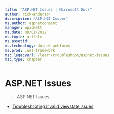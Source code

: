 ```yaml
---
title: "ASP.NET Issues | Microsoft Docs"
author: rick-anderson
description: "ASP.NET Issues"
ms.author: aspnetcontent
manager: wpickett
ms.date: 09/01/2012
ms.topic: article
ms.assetid: 
ms.technology: dotnet-webforms
ms.prod: .net-framework
msc.legacyurl: /learn/troubleshoot/aspnet-issues
msc.type: chapter
---
```

ASP.NET Issues
====================
> ASP.NET Issues


- [Troubleshooting Invalid viewstate issues](troubleshooting-invalid-viewstate-issues.md)